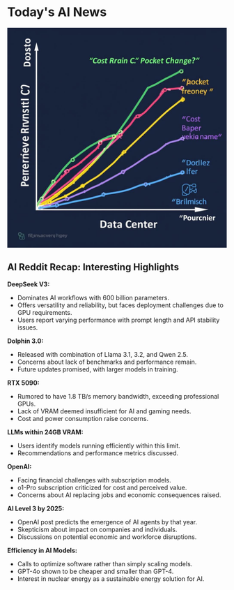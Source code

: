 
# Today's AI News

![Todays Image](pictures/20250107_101839.png)

## AI Reddit Recap: Interesting Highlights

**DeepSeek V3:**

* Dominates AI workflows with 600 billion parameters.
* Offers versatility and reliability, but faces deployment challenges due to GPU requirements.
* Users report varying performance with prompt length and API stability issues.


**Dolphin 3.0:**

* Released with combination of Llama 3.1, 3.2, and Qwen 2.5.
* Concerns about lack of benchmarks and performance remain.
* Future updates promised, with larger models in training.


**RTX 5090:**

* Rumored to have 1.8 TB/s memory bandwidth, exceeding professional GPUs.
* Lack of VRAM deemed insufficient for AI and gaming needs.
* Cost and power consumption raise concerns.


**LLMs within 24GB VRAM:**

* Users identify models running efficiently within this limit.
* Recommendations and performance metrics discussed.


**OpenAI:**

* Facing financial challenges with subscription models.
* o1-Pro subscription criticized for cost and perceived value.
* Concerns about AI replacing jobs and economic consequences raised.


**AI Level 3 by 2025:**

* OpenAI post predicts the emergence of AI agents by that year.
* Skepticism about impact on companies and individuals.
* Discussions on potential economic and workforce disruptions.


**Efficiency in AI Models:**

* Calls to optimize software rather than simply scaling models.
* GPT-4o shown to be cheaper and smaller than GPT-4.
* Interest in nuclear energy as a sustainable energy solution for AI.
